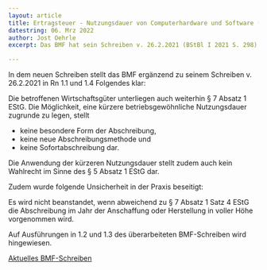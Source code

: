```yaml
---
layout: article
title: Ertragsteuer - Nutzungsdauer von Computerhardware und Software (BMF)
datestring: 06. Mrz 2022
author: Jost Oehrle
excerpt: Das BMF hat sein Schreiben v. 26.2.2021 (BStBl I 2021 S. 298) zur Nutzungsdauer von Computerhardware und Software zur Dateneingabe und -verarbeitung überarbeitet (BMF, Schreiben v. 22.2.2022 - IV C 3 - S 2190/21/10002 :025).

---
```


In dem neuen Schreiben stellt das BMF ergänzend zu seinem Schreiben v. 26.2.2021 in Rn 1.1 und 1.4 Folgendes klar:

Die betroffenen Wirtschaftsgüter unterliegen auch weiterhin § 7 Absatz 1 EStG. Die Möglichkeit, eine kürzere betriebsgewöhnliche Nutzungsdauer zugrunde zu legen, stellt
- keine besondere Form der Abschreibung,
- keine neue Abschreibungsmethode und
- keine Sofortabschreibung dar.

Die Anwendung der kürzeren Nutzungsdauer stellt zudem auch kein Wahlrecht im Sinne des § 5 Absatz 1 EStG dar.

Zudem wurde folgende Unsicherheit in der Praxis beseitigt:

Es wird nicht beanstandet, wenn abweichend zu § 7 Absatz 1 Satz 4 EStG die Abschreibung im Jahr der Anschaffung oder Herstellung in voller Höhe vorgenommen wird.

Auf Ausführungen in 1.2 und 1.3 des überarbeiteten BMF-Schreiben wird hingewiesen.

[Aktuelles BMF-Schreiben](https://www.bundesfinanzministerium.de/Content/DE/Downloads/BMF_Schreiben/Steuerarten/Einkommensteuer/2022-02-22-nutzungsdauer-von-computerhardware-und-software-zur-dateneingabe-und-verarbeitung.pdf?__blob=publicationFile&v=2)
